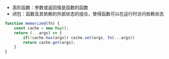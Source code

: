 
- 高阶函数：参数或返回值是函数的函数
- 闭包：函数及其依赖的外部状态的组合，使得函数可以在运行时访问依赖状态

```js
function memorized(fn) {
	const cache = new Map();
	return (...args) => {
		if(!cache.has(args)) cache.set(args, fn(...args))
		return cache.get(args);
	}
}
```